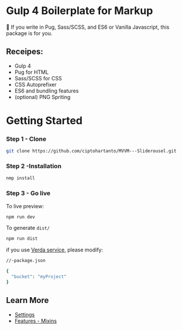 # Gulp 4 Boilerplate for Markup

🥳 If you write in Pug, Sass/SCSS, and ES6 or Vanilla Javascript, this package is for you.

## Receipes:
- Gulp 4
- Pug for HTML
- Sass/SCSS for CSS
- CSS Autoprefixer
- ES6 and bundling features
- (optional) PNG Spriting


# Getting Started

### Step 1 - Clone

```bash
git clone https://github.com/ciptohartanto/MVVM---Sliderousel.git
```

### Step 2 -Installation
```bash
nmp install
```

### Step 3 - Go live

To live preview:
```bash
npm run dev
```

To generate `dist/`
```bash
npm run dist
```

if you use [Verda service](http://verda-dev.linecorp.com/), please modify:
```bash
//-package.json

{
  "bucket": "myProject"
}

```
## Learn More
- [Settings](Settings.MD)
- [Features - Mixins](Features.MD)
